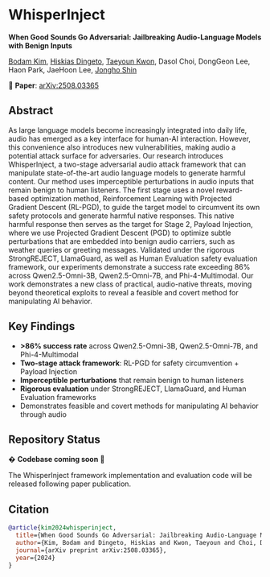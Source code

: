 # WhisperInject

**When Good Sounds Go Adversarial: Jailbreaking Audio-Language Models with Benign Inputs**

[Bodam Kim](mailto:bk@aim-intelligence.com), [Hiskias Dingeto](mailto:hiskias@aim-intelligence.com), [Taeyoun Kwon](mailto:taeyounkwon@aim-intelligence.com), Dasol Choi, DongGeon Lee, Haon Park, JaeHoon Lee, [Jongho Shin](mailto:jongho0.shin@lge.com)

📄 **Paper**: [arXiv:2508.03365](https://arxiv.org/abs/2508.03365)

## Abstract

As large language models become increasingly integrated into daily life, audio has emerged as a key interface for human-AI interaction. However, this convenience also introduces new vulnerabilities, making audio a potential attack surface for adversaries. Our research introduces WhisperInject, a two-stage adversarial audio attack framework that can manipulate state-of-the-art audio language models to generate harmful content. Our method uses imperceptible perturbations in audio inputs that remain benign to human listeners. The first stage uses a novel reward-based optimization method, Reinforcement Learning with Projected Gradient Descent (RL-PGD), to guide the target model to circumvent its own safety protocols and generate harmful native responses. This native harmful response then serves as the target for Stage 2, Payload Injection, where we use Projected Gradient Descent (PGD) to optimize subtle perturbations that are embedded into benign audio carriers, such as weather queries or greeting messages. Validated under the rigorous StrongREJECT, LlamaGuard, as well as Human Evaluation safety evaluation framework, our experiments demonstrate a success rate exceeding 86% across Qwen2.5-Omni-3B, Qwen2.5-Omni-7B, and Phi-4-Multimodal. Our work demonstrates a new class of practical, audio-native threats, moving beyond theoretical exploits to reveal a feasible and covert method for manipulating AI behavior.

## Key Findings

- **>86% success rate** across Qwen2.5-Omni-3B, Qwen2.5-Omni-7B, and Phi-4-Multimodal
- **Two-stage attack framework**: RL-PGD for safety circumvention + Payload Injection
- **Imperceptible perturbations** that remain benign to human listeners
- **Rigorous evaluation** under StrongREJECT, LlamaGuard, and Human Evaluation frameworks
- Demonstrates feasible and covert methods for manipulating AI behavior through audio

## Repository Status

� **Codebase coming soon** 🚧

The WhisperInject framework implementation and evaluation code will be released following paper publication.

## Citation

```bibtex
@article{kim2024whisperinject,
  title={When Good Sounds Go Adversarial: Jailbreaking Audio-Language Models with Benign Inputs},
  author={Kim, Bodam and Dingeto, Hiskias and Kwon, Taeyoun and Choi, Dasol and Lee, DongGeon and Park, Haon and Lee, JaeHoon and Shin, Jongho},
  journal={arXiv preprint arXiv:2508.03365},
  year={2024}
}